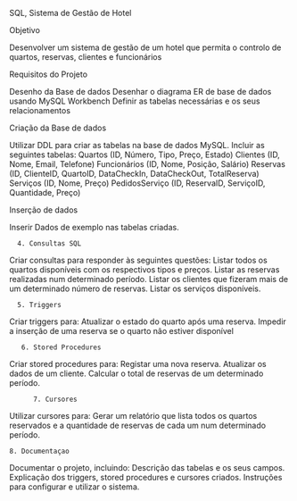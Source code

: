 SQL, Sistema de Gestão de Hotel

Objetivo

Desenvolver um sistema de gestão de um hotel que permita o controlo de quartos, reservas, clientes e funcionários

Requisitos do Projeto

Desenho da Base de dados
Desenhar o diagrama ER de base de dados usando MySQL Workbench
Definir as tabelas necessárias e os seus relacionamentos

Criação da Base de dados

Utilizar DDL para criar as tabelas na base de dados MySQL.
Incluir as seguintes tabelas:
Quartos (ID, Número, Tipo, Preço, Estado)
Clientes (ID, Nome, Email, Telefone)
Funcionários (ID, Nome, Posição, Salário)
Reservas (ID, ClienteID, QuartoID, DataCheckIn, DataCheckOut, TotalReserva)
Serviços (ID, Nome, Preço)
PedidosServiço (ID, ReservaID, ServiçoID, Quantidade, Preço)

Inserção de dados

Inserir Dados de exemplo nas tabelas criadas.

      4. Consultas SQL

Criar consultas para responder às seguintes questões:
Listar todos os quartos disponíveis com os respectivos tipos e preços.
Listar as reservas realizadas num determinado período.
Listar os clientes que fizeram mais de um determinado número de reservas.
Listar os serviços disponíveis.

      5. Triggers
Criar triggers para:
Atualizar o estado do quarto após uma reserva.
Impedir a inserção de uma reserva se o quarto não estiver disponível

       6. Stored Procedures
Criar stored procedures para:
Registar uma nova reserva.
Atualizar os dados de um cliente.
Calcular o total de reservas de um determinado período.

          7. Cursores

Utilizar cursores para:
Gerar um relatório que lista todos os quartos reservados e a quantidade de reservas de cada um num determinado período.

	8. Documentaçao

Documentar o projeto, incluindo:
Descrição das tabelas e os seus campos.
Explicação dos triggers, stored procedures e cursores criados.
Instruções para configurar e utilizar o sistema.

